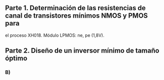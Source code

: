 

## Parte 1. Determinación de las resistencias de canal de transistores mínimos NMOS y PMOS para
el proceso XH018. Módulo LPMOS: ne, pe (1,8V).

## Parte 2. Diseño de un inversor mínimo de tamaño óptimo
### B)
